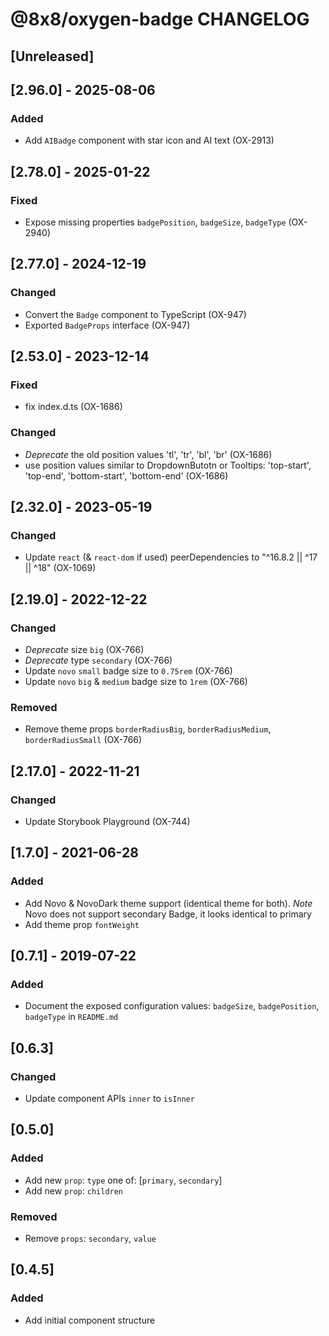 # @8x8/oxygen-badge CHANGELOG

## [Unreleased]

## [2.96.0] - 2025-08-06

### Added

- Add `AIBadge` component with star icon and AI text (OX-2913)

## [2.78.0] - 2025-01-22

### Fixed

- Expose missing properties `badgePosition`, `badgeSize`, `badgeType` (OX-2940)

## [2.77.0] - 2024-12-19

### Changed

- Convert the `Badge` component to TypeScript (OX-947)
- Exported `BadgeProps` interface (OX-947)

## [2.53.0] - 2023-12-14

### Fixed

- fix index.d.ts (OX-1686)

### Changed

- _Deprecate_ the old position values 'tl', 'tr', 'bl', 'br' (OX-1686)
- use position values similar to DropdownButotn or Tooltips: 'top-start', 'top-end', 'bottom-start', 'bottom-end' (OX-1686)

## [2.32.0] - 2023-05-19

### Changed

- Update `react` (& `react-dom` if used) peerDependencies to "^16.8.2 || ^17 || ^18" (OX-1069)

## [2.19.0] - 2022-12-22

### Changed

- _Deprecate_ size `big` (OX-766)
- _Deprecate_ type `secondary` (OX-766)
- Update `novo` `small` badge size to `0.75rem` (OX-766)
- Update `novo` `big` & `medium` badge size to `1rem` (OX-766)

### Removed

- Remove theme props `borderRadiusBig`, `borderRadiusMedium`, `borderRadiusSmall` (OX-766)

## [2.17.0] - 2022-11-21

### Changed

- Update Storybook Playground (OX-744)

## [1.7.0] - 2021-06-28

### Added

- Add Novo & NovoDark theme support (identical theme for both). _Note_ Novo does not support secondary Badge, it looks identical to primary
- Add theme prop `fontWeight`

## [0.7.1] - 2019-07-22

### Added

- Document the exposed configuration values: `badgeSize`, `badgePosition`, `badgeType` in `README.md`

## [0.6.3]

### Changed

- Update component APIs `inner` to `isInner`

## [0.5.0]

### Added

- Add new `prop`: `type` one of: [`primary`, `secondary`]
- Add new `prop`: `children`

### Removed

- Remove `props`: `secondary`, `value`

## [0.4.5]

### Added

- Add initial component structure
